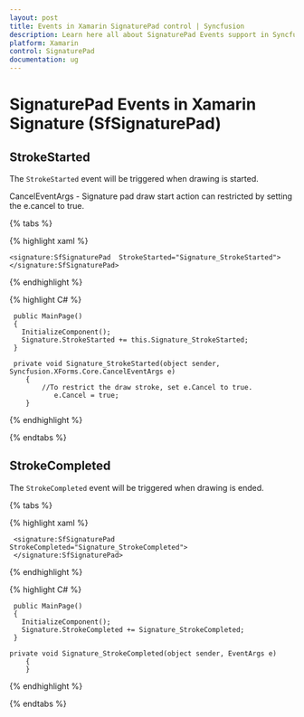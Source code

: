 ```yaml
---
layout: post
title: Events in Xamarin SignaturePad control | Syncfusion
description: Learn here all about SignaturePad Events support in Syncfusion Xamarin SignaturePad (SfSignaturePad) control and more.
platform: Xamarin
control: SignaturePad
documentation: ug
---
```


# SignaturePad Events in Xamarin Signature (SfSignaturePad)

## StrokeStarted 

The `StrokeStarted` event will be triggered when drawing is started.

CancelEventArgs - Signature pad draw start action can restricted by setting the e.cancel to true.

{% tabs %}

{% highlight xaml %}

    <signature:SfSignaturePad  StrokeStarted="Signature_StrokeStarted">
    </signature:SfSignaturePad>

{% endhighlight %}

{% highlight C# %}

     public MainPage()
     {
       InitializeComponent();
       Signature.StrokeStarted += this.Signature_StrokeStarted;
     }

     private void Signature_StrokeStarted(object sender, Syncfusion.XForms.Core.CancelEventArgs e)
        {
            //To restrict the draw stroke, set e.Cancel to true.
               e.Cancel = true;
        }

{% endhighlight %}

{% endtabs %}

## StrokeCompleted

The `StrokeCompleted` event will be triggered when drawing is ended.

{% tabs %}

{% highlight xaml %}

     <signature:SfSignaturePad StrokeCompleted="Signature_StrokeCompleted">
     </signature:SfSignaturePad>

{% endhighlight %}

{% highlight C# %}

     public MainPage()
     {
       InitializeComponent();
       Signature.StrokeCompleted += Signature_StrokeCompleted;
     }

    private void Signature_StrokeCompleted(object sender, EventArgs e)
        {
        }

{% endhighlight %}

{% endtabs %}
